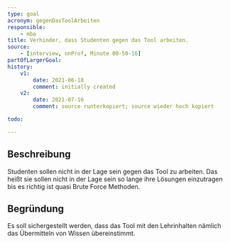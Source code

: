 ```yaml
---
type: goal
acronym: gegenDasToolArbeiten
responsible:
    - mba
title: Verhinder, dass Studenten gegen das Tool arbeiten.
source:
    - [interview, nnProf, Minute 00-50-16]
partOfLargerGoal: 
history:
    v1:
        date: 2021-06-18
        comment: initially created
    v2:
        date: 2021-07-16
        comment: source runterkopiert; source wieder hoch kopiert

todo:

---
```


## Beschreibung

Studenten sollen nicht in der Lage sein gegen das Tool zu arbeiten. Das heißt sie sollen nicht in der Lage sein so lange ihre Lösungen einzutragen bis es richtig ist quasi Brute Force Methoden.

## Begründung

Es soll sichergestellt werden, dass das Tool mit den Lehrinhalten nämlich das Übermitteln von Wissen übereinstimmt.
 
